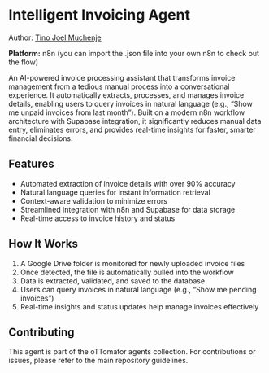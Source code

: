# Intelligent Invoicing Agent

Author: [Tino Joel Muchenje](https://github.com/Tinomuchenje)

**Platform:** n8n (you can import the .json file into your own n8n to check out the flow)

An AI-powered invoice processing assistant that transforms invoice management from a tedious manual process into a conversational experience. It automatically extracts, processes, and manages invoice details, enabling users to query invoices in natural language (e.g., “Show me unpaid invoices from last month”). Built on a modern n8n workflow architecture with Supabase integration, it significantly reduces manual data entry, eliminates errors, and provides real-time insights for faster, smarter financial decisions.

## Features

- Automated extraction of invoice details with over 90% accuracy  
- Natural language queries for instant information retrieval  
- Context-aware validation to minimize errors  
- Streamlined integration with n8n and Supabase for data storage  
- Real-time access to invoice history and status  

## How It Works

1. A Google Drive folder is monitored for newly uploaded invoice files  
2. Once detected, the file is automatically pulled into the workflow  
3. Data is extracted, validated, and saved to the database  
4. Users can query invoices in natural language (e.g., “Show me pending invoices”)  
5. Real-time insights and status updates help manage invoices effectively  

## Contributing

This agent is part of the oTTomator agents collection. For contributions or issues, please refer to the main repository guidelines.


